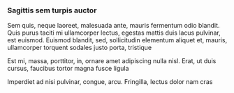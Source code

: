 ### Sagittis sem turpis auctor

Sem quis, neque laoreet, malesuada ante, mauris fermentum odio blandit. Quis purus taciti mi ullamcorper lectus, egestas mattis duis lacus pulvinar, est euismod. Euismod blandit, sed, sollicitudin elementum aliquet et, mauris, ullamcorper torquent sodales justo porta, tristique

Est mi, massa, porttitor, in, ornare amet adipiscing nulla nisl. Erat, ut duis cursus, faucibus tortor magna fusce ligula

Imperdiet ad nisi pulvinar, congue, arcu. Fringilla, lectus dolor nam cras


